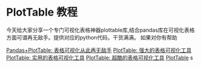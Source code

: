 # PlotTable 教程

<show-structure depth="2"/>


今天给大家分享一个专门可视化表格神器plottable库,结合pandas库在可视化表格方面可谓再无敌手。提供对应的python代码，干货满满。 如果对你有帮助


<seealso>
<category ref="ref_docs">
    <a href="https://mp.weixin.qq.com/s/IpgGrd_fRbLOc5z4blAq4Q">Pandas+PlotTable: 表格可视化从此再无敌手</a>
    <a href="https://mp.weixin.qq.com/s/CqGQ_Gt9hfxWbFj3QoYGpA">PlotTable: 强大的表格可视化工具</a>
    <a href="https://mp.weixin.qq.com/s/vuvWWNlKFXB8cKwsdmlq3Q">PlotTable: 实用的表格可视化工具</a>
    <a href="https://mp.weixin.qq.com/s/dcBxe8sKdXoUYDHDXgJ7yQ">PlotTable: 超酷的表格可视化工具</a>
</category>
<category ref="ref_github">
    <a href="https://github.com/znstrider/plottable">PlotTable</a>
</category>
<category ref="ref_issues"></category>
<category ref="ref_hf"></category>
<category ref="ref_ms"></category>
</seealso>s